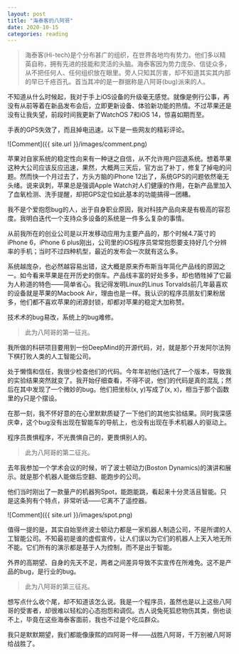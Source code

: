 ```yaml
---
layout: post
title: "海泰客的八阿哥"
date: 2020-10-15
categories: reading
---
```


> 海泰客(Hi-tech)是个分布甚广的组织，在世界各地均有势力。他们多以精英自称，拥有先进的技能和灵活的头脑。海泰客因为势力庞杂、信徒众多，从不把任何人、任何组织放在眼里。旁人只知其厉害，却不知道其实其内部的早已千疮百孔。首当其冲的是一群据称是八阿哥(bug)派来的人。

不知道从什么时候起，我对于手上iOS设备的升级毫无感觉。就像是例行公事，再没有从前等着在新品发布会后，立即更新设备、体验新功能的热情。不过苹果还是没有让我失望，前段时间我更新了WatchOS 7和iOS 14，惊喜如期而至。

手表的GPS失效了，而且掉电迅速。以下是一些网友的精彩评论。

![Comment]({{ site.url }}/images/comment.png)

苹果对自家系统的稳定性向来有一种谜之自信，从不允许用户回退系统。想着苹果这种大公司应该反应迅速，果然，大概两三天后，官方出了补丁，修复了掉电的问题。然而快一个月过去了，方头方脑的iPhone 12出了，系统GPS的问题依然毫无头绪。说来讽刺，苹果总是强调Apple Watch对人们健康的作用，在新产品里加入了血氧检测、洗手提醒，却把GPS定位如此基本的功能搞得一团糟。

我不是个爱抱怨bug的人，出于自身职业原因，我对科技产品向来是有极高的容忍度。我明白迭代一个支持众多设备的系统是一件多么复杂的事情。

从前我所在的创业公司是以开发移动应用为主要产品的，那个时候4.7英寸的iPhone 6，iPhone 6 plus刚出，公司里的iOS程序员常常抱怨要支持好几个分辨率的手机；当时不过四种机型，最近的发布会一次就有这么多。

系统越庞杂，也必然越容易出错，这大概是原来乔布斯当年简化产品线的原因之一。如今看来苹果是在开历史的倒车。产品线丰富的好处多多，却也牺牲掉了它最为人称道的特色——简单省心。我记得发明Linux的Linus Torvalds前几年最喜欢的设备就是苹果的Macbook Air，理由也是一样。我认识的程序员朋友们果粉居多，他们都不喜欢苹果的闭源封锁，却都对苹果的稳定大加称赞。

技术术的bug易改，系统上的bug难修。

> 此为八阿哥的第一征兆。

我所做的科研项目要用到一份DeepMind的开源代码，对，就是那个开发阿尔法狗下棋打败人类的人工智能公司。

处于懒惰和信任，我很少检查他们的代码。今年年初他们迭代了一个版本，导致我的实验结果突然就变了。我开始仔细查看，不得不说，他们的代码是真的混乱；然后在其中发现了一个微妙的bug。他们把坐标(x, y)写成了(x, x)，相当于那个函数里的y只是个摆设。

在那一刻，我不怀好意的在心里默默质疑了一下他们的其他实验结果。同时我深感庆幸，这个bug没有出现在智能车的导航上，也没有出现在手术机器人的驱动上。

程序员畏惧程序，不光畏惧自己的，更畏惧别人的。

> 此为八阿哥的第二征兆。

去年我参加一个学术会议的时候，听了波士顿动力(Boston Dynamics)的演讲和展示。就是那个机器人能做后空翻、能跑步的公司。

他们当时刚出了一款量产的机器狗Spot，能跑能跳，看起来十分灵活且智能。只是这条狗有个特点，非常听话——它离不了遥控器。

![Comment]({{ site.url }}/images/spot.png)

值得一提的是，其实自始至终波士顿动力都是一家机器人制造公司，不是所谓的人工智能公司。不知最初是谁的虚假宣传，让人们误以为它们的机器人上天入地无所不能。它们所有的演示都是基于人为控制，而不是出于智能。

外界的高期望、自身的先天不足，两者之间差异导致不实宣传在所难免。这不是产品的bug，是行业的bug。

> 此为八阿哥的第三征兆。

想写点什么收个尾，却不知道该怎么说。我是一个程序员，虽然也是以上这些八阿哥的受害者，却很难以轻松的心态抱怨和调侃。古人说兔死狐悲物伤其类，倒也谈不上，毕竟在这些海泰客面前，我也不过是个吃瓜群众。

我只是默默期望，我们都能像康熙的四阿哥一样——战胜八阿哥，千万别被八阿哥给战胜了。